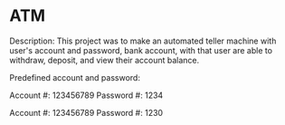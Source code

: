 # ATM

Description: This project was to make an automated teller machine with user's account and password, bank account, with that user are able to withdraw, deposit, and view their account balance.

Predefined account and password:

Account #: 123456789 Password #: 1234

Account #: 123456789 Password #: 1230
